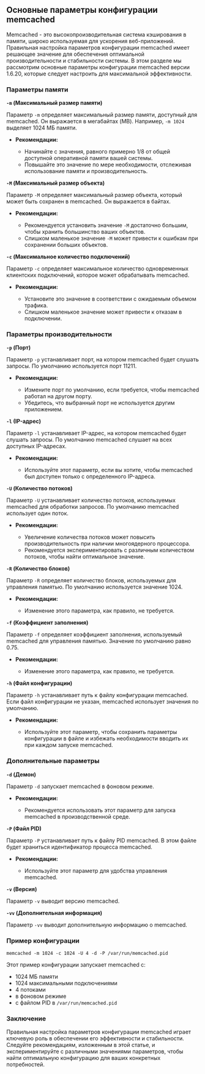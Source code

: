 ## Основные параметры конфигурации memcached

Memcached - это высокопроизводительная система кэширования в памяти, широко используемая для ускорения веб-приложений.  Правильная настройка параметров конфигурации memcached  имеет решающее значение для обеспечения оптимальной производительности и стабильности системы. В этом разделе мы рассмотрим основные параметры конфигурации memcached версии 1.6.20, которые следует настроить для максимальной эффективности.

### Параметры памяти

**`-m` (Максимальный размер памяти)**

Параметр `-m`  определяет максимальный размер памяти, доступный для memcached. Он выражается в мегабайтах (MB). Например, `-m 1024` выделяет 1024 МБ памяти.  

* **Рекомендации:**  

    * Начинайте с значения, равного примерно 1/8  от общей доступной оперативной памяти вашей системы.
    * Повышайте это значение по мере необходимости, отслеживая использование памяти и производительность.

**`-M` (Максимальный размер объекта)**

Параметр `-M` определяет максимальный размер объекта, который может быть сохранен в memcached.  Он выражается в байтах.  

* **Рекомендации:**

    *  Рекомендуется установить значение `-M` достаточно большим, чтобы хранить большинство ваших объектов.  
    *  Слишком маленькое значение `-M` может привести к ошибкам при сохранении больших объектов.  

**`-c` (Максимальное количество подключений)**

Параметр `-c`  определяет максимальное количество одновременных клиентских подключений, которое может обрабатывать memcached.  

* **Рекомендации:**

    *  Установите это значение в соответствии с ожидаемым объемом трафика.
    *  Слишком маленькое значение может привести к отказам в подключении. 

### Параметры производительности

**`-p` (Порт)**

Параметр `-p`  устанавливает порт, на котором memcached будет слушать запросы.  По умолчанию используется порт 11211. 

* **Рекомендации:**

    *  Измените порт по умолчанию, если требуется, чтобы memcached работал на другом порту.  
    *  Убедитесь, что выбранный порт не используется другим приложением. 

**`-l` (IP-адрес)**

Параметр `-l`  устанавливает IP-адрес, на котором memcached будет слушать запросы.  По умолчанию memcached слушает на всех доступных IP-адресах. 

* **Рекомендации:**

    *  Используйте этот параметр, если вы хотите, чтобы memcached был доступен только с определенного IP-адреса. 

**`-U` (Количество потоков)**

Параметр `-U`  устанавливает количество потоков, используемых memcached для обработки запросов.  По умолчанию memcached использует один поток. 

* **Рекомендации:**

    *  Увеличение количества потоков может повысить производительность при наличии многоядерного процессора.
    *  Рекомендуется экспериментировать с различным количеством потоков, чтобы найти оптимальное значение.

**`-R` (Количество блоков)**

Параметр `-R`  определяет количество блоков, используемых для управления памятью.  По умолчанию используется значение 1024.  

* **Рекомендации:**

    *  Изменение этого параметра, как правило, не требуется. 

**`-f` (Коэффициент заполнения)**

Параметр `-f`  определяет коэффициент заполнения, используемый memcached для управления памятью.  Значение по умолчанию равно 0.75. 

* **Рекомендации:**

    *  Изменение этого параметра, как правило, не требуется. 

**`-h` (Файл конфигурации)**

Параметр `-h`  устанавливает путь к файлу конфигурации memcached.  Если файл конфигурации не указан,  memcached использует значения по умолчанию.  

* **Рекомендации:**

    *  Используйте этот параметр, чтобы сохранить параметры конфигурации в файле и избежать необходимости вводить их при каждом запуске memcached. 

### Дополнительные параметры

**`-d` (Демон)**

Параметр `-d` запускает memcached в фоновом режиме. 

* **Рекомендации:**

    *  Рекомендуется использовать этот параметр для запуска memcached в производственной среде.

**`-P` (Файл PID)**

Параметр `-P`  устанавливает путь к файлу PID memcached.  В этом файле будет храниться идентификатор процесса memcached.  

* **Рекомендации:**

    *  Используйте этот параметр для удобства управления memcached.

**`-v` (Версия)**

Параметр `-v`  выводит версию memcached.

**`-vv` (Дополнительная информация)**

Параметр `-vv`  выводит дополнительную информацию о memcached.  

### Пример конфигурации

```
memcached -m 1024 -c 1024 -U 4 -d -P /var/run/memcached.pid
```

Этот пример конфигурации запускает memcached с:

* 1024 МБ памяти
* 1024 максимальными подключениями
* 4 потоками
* в фоновом режиме
* с файлом PID в `/var/run/memcached.pid`

###  Заключение

Правильная настройка параметров конфигурации memcached  играет ключевую роль в обеспечении его эффективности и стабильности.  Следуйте рекомендациям, изложенным в этой статье,  и экспериментируйте с различными значениями параметров, чтобы найти оптимальную конфигурацию для ваших конкретных потребностей. 

